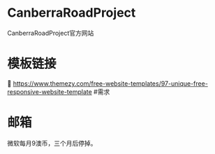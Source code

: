 # CanberraRoadProject
CanberraRoadProject官方网站

# 模板链接
🔗 https://www.themezy.com/free-website-templates/97-unique-free-responsive-website-template
#需求

# 邮箱
微软每月9澳币，三个月后停掉。
